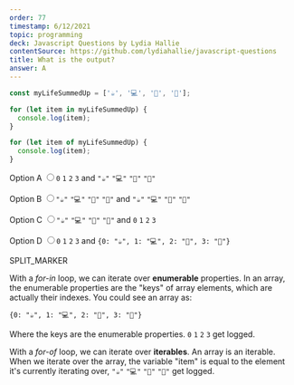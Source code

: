 ```yaml
---
order: 77
timestamp: 6/12/2021
topic: programming
deck: Javascript Questions by Lydia Hallie
contentSource: https://github.com/lydiahallie/javascript-questions
title: What is the output?
answer: A
---
```


  

```javascript
const myLifeSummedUp = ['☕', '💻', '🍷', '🍫'];

for (let item in myLifeSummedUp) {
  console.log(item);
}

for (let item of myLifeSummedUp) {
  console.log(item);
}
```


<label for="option-A">Option A</label>
<input type="radio" name="answer-option" id="option-A" value="A">`0` `1` `2` `3` and `"☕"` `"💻"` `"🍷"` `"🍫"`</input>
    

<label for="option-B">Option B</label>
<input type="radio" name="answer-option" id="option-B" value="B">`"☕"` `"💻"` `"🍷"` `"🍫"` and `"☕"` `"💻"` `"🍷"` `"🍫"`</input>
    

<label for="option-C">Option C</label>
<input type="radio" name="answer-option" id="option-C" value="C">`"☕"` `"💻"` `"🍷"` `"🍫"` and `0` `1` `2` `3`</input>
    

<label for="option-D">Option D</label>
<input type="radio" name="answer-option" id="option-D" value="D">`0` `1` `2` `3` and `{0: "☕", 1: "💻", 2: "🍷", 3: "🍫"}`</input>
    




SPLIT_MARKER

With a _for-in_ loop, we can iterate over **enumerable** properties. In an array, the enumerable properties are the "keys" of array elements, which are actually their indexes. You could see an array as:

`{0: "☕", 1: "💻", 2: "🍷", 3: "🍫"}`

Where the keys are the enumerable properties. `0` `1` `2` `3` get logged.

With a _for-of_ loop, we can iterate over **iterables**. An array is an iterable. When we iterate over the array, the variable "item" is equal to the element it's currently iterating over, `"☕"` `"💻"` `"🍷"` `"🍫"` get logged.



